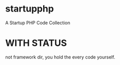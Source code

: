 startupphp
==========

A Startup PHP Code Collection

WITH STATUS
==========
not framework dir, you hold the every code yourself.
